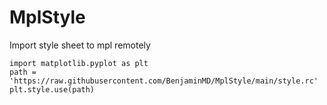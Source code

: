 # MplStyle
Import style sheet to mpl remotely 
  ```
  import matplotlib.pyplot as plt
  path = 'https://raw.githubusercontent.com/BenjaminMD/MplStyle/main/style.rc'
  plt.style.use(path)
  ```
